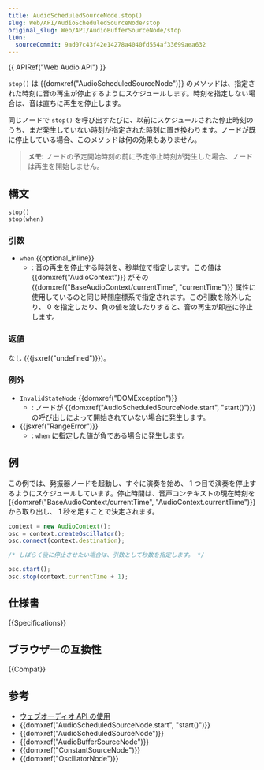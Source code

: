 ```yaml
---
title: AudioScheduledSourceNode.stop()
slug: Web/API/AudioScheduledSourceNode/stop
original_slug: Web/API/AudioBufferSourceNode/stop
l10n:
  sourceCommit: 9ad07c43f42e14278a4040fd554af33699aea632
---
```


{{ APIRef("Web Audio API") }}

`stop()` は {{domxref("AudioScheduledSourceNode")}} のメソッドは、指定された時刻に音の再生が停止するようにスケジュールします。時刻を指定しない場合は、音は直ちに再生を停止します。

同じノードで `stop()` を呼び出すたびに、以前にスケジュールされた停止時刻のうち、まだ発生していない時刻が指定された時刻に置き換わります。ノードが既に停止している場合、このメソッドは何の効果もありません。

> **メモ:** ノードの予定開始時刻の前に予定停止時刻が発生した場合、ノードは再生を開始しません。

## 構文

```js-nolint
stop()
stop(when)
```

### 引数

- `when` {{optional_inline}}
  - : 音の再生を停止する時刻を、秒単位で指定します。この値は {{domxref("AudioContext")}} がその {{domxref("BaseAudioContext/currentTime", "currentTime")}} 属性に使用しているのと同じ時間座標系で指定されます。この引数を除外したり、 0 を指定したり、負の値を渡したりすると、音の再生が即座に停止します。

### 返値

なし ({{jsxref("undefined")}})。

### 例外

- `InvalidStateNode` {{domxref("DOMException")}}
  - : ノードが {{domxref("AudioScheduledSourceNode.start", "start()")}} の呼び出しによって開始されていない場合に発生します。
- {{jsxref("RangeError")}}
  - : `when` に指定した値が負である場合に発生します。

## 例

この例では、発振器ノードを起動し、すぐに演奏を始め、 1 つ目で演奏を停止するようにスケジュールしています。停止時間は、音声コンテキストの現在時刻を {{domxref("BaseAudioContext/currentTime", "AudioContext.currentTime")}} から取り出し、 1 秒を足すことで決定されます。

```js
context = new AudioContext();
osc = context.createOscillator();
osc.connect(context.destination);

/* しばらく後に停止させたい場合は、引数として秒数を指定します。 */

osc.start();
osc.stop(context.currentTime + 1);
```

## 仕様書

{{Specifications}}

## ブラウザーの互換性

{{Compat}}

## 参考

- [ウェブオーディオ API の使用](/ja/docs/Web/API/Web_Audio_API/Using_Web_Audio_API)
- {{domxref("AudioScheduledSourceNode.start", "start()")}}
- {{domxref("AudioScheduledSourceNode")}}
- {{domxref("AudioBufferSourceNode")}}
- {{domxref("ConstantSourceNode")}}
- {{domxref("OscillatorNode")}}

